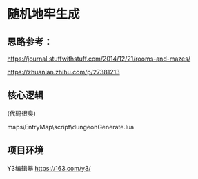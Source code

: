 # 随机地牢生成

## 思路参考：

https://journal.stuffwithstuff.com/2014/12/21/rooms-and-mazes/

https://zhuanlan.zhihu.com/p/27381213

## 核心逻辑
(代码很臭)

maps\EntryMap\script\dungeonGenerate.lua

## 项目环境
Y3编辑器 https://163.com/y3/
